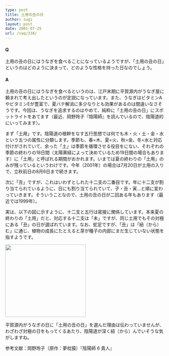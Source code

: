 ```yaml
---
type: post
title: 土用の丑の日
author: sugi
layout: post
date: 2001-07-25
url: /saq/338/
---
```

#### Q 

土用の丑の日にはうなぎを食べることになっているようですが、「土用の丑の日」というのはどのように決まって、どのような性格を持った日なのでしょう。

#### A 

土用の丑の日にはうなぎを食べるというのは、江戸末期に平賀源内がうなぎ屋に頼まれて考え出したというのが定説になっています。また、うなぎはビタミンAやビタミンEが豊富で、夏バテ解消に多少なりとも効果があるのは間違いなさそうです。今回は、うなぎを追求するのはやめて、純粋に「土用の丑の日」にスポットライトをあてます（最近、岡野玲子『陰陽師』を読んでいるので、陰陽道的にいってみます）。

まず「土用」です。陰陽道の根幹をなす五行思想では何でも木・火・土・金・水という五つの属性に分類します。季節も、春=木、夏=火、秋=金、冬=水と対応付けがされていて、余った「土」は季節を循環させる役目をにない、それぞれの季節の終わりの18日間（太陽黄経によって決めているため19日間の場合もあります）に「土用」と呼ばれる期間がおかれます。いまでは夏の終わりの「土用」のみが残っているというわけです。今年（2001年）の場合は7月20日が土用の入りで、立秋前日の8月6日まで続きます。

次に「丑」ですが、これはいわずとしれた十二支の二番目です。年に十二支が割り当てられているように、日にも割り当てられていて、子・丑・寅&hellip;と順に変わっていきます。そういうことなので、土用の丑の日が二回ある年もあります（最近では1999年）。

実は、以下の図に示すように、十二支と五行は密接に関係しています。本来夏の終わりの「土用」だと、対応する十二支は「未」ですが、同じ土用でもその対極にある「丑」の日が選ばれています。なお、蛇足ですが、「丑」は「紐（から）む」に通じ、植物の成長にたとえると芽が種子の内部にまだ生じていない状態を指すようです。

<img src="/images/saq/season.png" width="255" height="230" border="0" />

平賀源内がうなぎの日に「土用の丑の日」を選んだ理由は伝わっていませんが、わざわざ対極の日をもってくるあたり、陰陽道が深く紐（から）んでいそうな気がしますね。

参考文献：岡野玲子（原作：夢枕獏）『陰陽師 6 貴人』